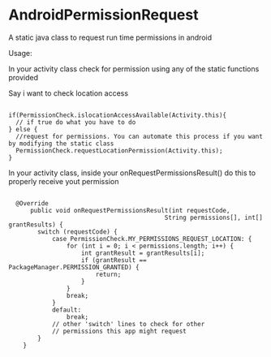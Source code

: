 # AndroidPermissionRequest
A static java class to request run time permissions in android


Usage:

In your activity class check for permission using any of the static functions provided

Say i want to check location access

```

if(PermissionCheck.islocationAccessAvailable(Activity.this){
  // if true do what you have to do
} else {
  //request for permissions. You can automate this process if you want by modifying the static class
  PermissionCheck.requestLocationPermission(Activity.this);
}

```

In your activity class, inside your onRequestPermissionsResult() do this to properly receive yout permission

```

  @Override
      public void onRequestPermissionsResult(int requestCode,
                                           String permissions[], int[] grantResults) {
        switch (requestCode) {
            case PermissionCheck.MY_PERMISSIONS_REQUEST_LOCATION: {
                for (int i = 0; i < permissions.length; i++) {
                    int grantResult = grantResults[i];
                    if (grantResult == PackageManager.PERMISSION_GRANTED) {
                        return;
                    }
                }
                break;
            }
            default:
                break;
            // other 'switch' lines to check for other
            // permissions this app might request
        }
    }
    
    
```
    
    
    


